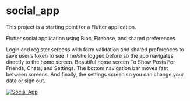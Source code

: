 # social_app

This project is a starting point for a Flutter application.

Flutter social application using Bloc, Firebase, and shared preferences.

Login and register screens with form validation and shared preferences to save user’s token to see if he/she logged before so the app navigates directly to the home screen. Beautiful home screen To Show Posts For Friends, Chats, and Settings. The bottom navigation bar moves fast between screens. And finally, the settings screen so you can change your data or sign out.


<a target="_blank" rel="Social App" href="https://github.com/omarabdullah1/social_app/blob/main/assets/screens/1.png"><img src="https://github.com/omarabdullah1/social_app/blob/main/assets/screens/1.png" alt="Social App" style="max-width: 100%;"></a>
